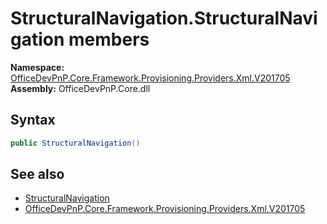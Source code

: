 # StructuralNavigation.StructuralNavigation members 
  

**Namespace:** [OfficeDevPnP.Core.Framework.Provisioning.Providers.Xml.V201705](OfficeDevPnP.Core.Framework.Provisioning.Providers.Xml.V201705.md)  
**Assembly:** OfficeDevPnP.Core.dll  
## Syntax
```C#
public StructuralNavigation()
```
## See also
- [StructuralNavigation](OfficeDevPnP.Core.Framework.Provisioning.Providers.Xml.V201705.StructuralNavigation.md)
- [OfficeDevPnP.Core.Framework.Provisioning.Providers.Xml.V201705](OfficeDevPnP.Core.Framework.Provisioning.Providers.Xml.V201705.md)
